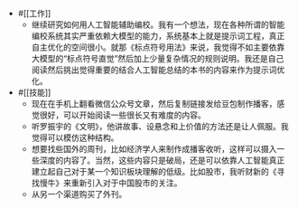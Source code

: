 - #[[工作]]
    - 继续研究如何用人工智能辅助编校。我有一个想法，现在各种所谓的智能编校系统其实严重依赖大模型的能力，系统基本上就是提示词工程，真正自主优化的空间很小。就那《标点符号用法》来说，我觉得不如主要依靠大模型的“标点符号直觉”然后加上少量复杂情况的规则说明。我还是自己阅读然后挑出觉得重要的结合人工智能总结的本书的内容来作为提示词优化。
- #[[技能]]
    - 现在在手机上翻看微信公众号文章，然后复制链接发给豆包制作播客，感觉很好，可以开始阅读一些很长又有难度的内容。
    - 听罗振宇的《文明》，他讲故事、设悬念和上价值的方法还是让人佩服。我觉得可以模仿这种结构。
    - 想要找些国外的周刊，比如经济学人来制作成播客收听，这样可以摄入一些深度的内容了。当然，这些内容只是破局，还是可以依靠人工智能真正建立起自己对于某一个知识板块理解的低级。比如股市，我听财新的《寻找慢牛》来重新引入对于中国股市的关注。
    - 从另一个渠道购买了外刊。
